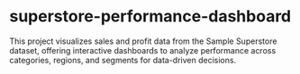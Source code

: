 # superstore-performance-dashboard
This project visualizes sales and profit data from the Sample Superstore dataset, offering interactive dashboards to analyze performance across categories, regions, and segments for data-driven decisions.
